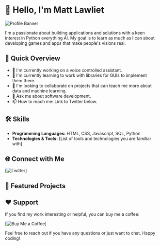 # 👋 Hello, I'm Matt Lawliet
![Profile Banner](https://storage.ko-fi.com/cdn/useruploads/84ce0723-815d-4ae3-b3a2-3da5e05fec4b_png_14efa643-4c5b-4bb2-91b6-e9d591a77141cover.png?v=ed1d21f4-8873-4299-9bb5-55539ca31f57)

I'm a passionate about building applications and solutions with a keen interest in Python everything AI. My goal is to learn as much as I can about developing games and apps that make people's visions real.

## 🚀 Quick Overview

- 🔭 I'm currently working on a voice controlled assistant.
- 🌱 I'm currently learning to work with libraries for GUIs to implement them there.
- 👯 I'm looking to collaborate on projects that can teach me more about data and machine learning.
- 💬 Ask me about software development.
- 📫 How to reach me: Link to Twitter below.

## 🛠️ Skills

- **Programming Languages:** HTML, CSS, Javascript, SQL, Python
- **Technologies & Tools:** [List of tools and technologies you are familiar with]

## 🌐 Connect with Me

<!--[![LinkedIn](link_to_linkedin_profile)]--> 
[![Twitter](https://twitter.com/Matt_Lawliet)]

## 🌟 Featured Projects

<!-- PROJECTS:START -->
<!--
- [Optimum Inventory](link_to_project_1) - Brief description
- [Project 2](link_to_project_2) - Brief description

<!-- PROJECTS:END -->

## ❤️ Support

If you find my work interesting or helpful, you can buy me a coffee:

[![Buy Me a Coffee](https://ko-fi.com/mattlawliet)]

Feel free to reach out if you have any questions or just want to chat. Happy coding!

